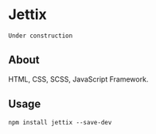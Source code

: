 # Jettix

    Under construction

## About

HTML, CSS, SCSS, JavaScript Framework.

## Usage

```shell
npm install jettix --save-dev
```